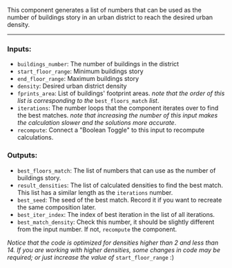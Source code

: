 This component generates a list of numbers that can be used as the number of buildings story in an urban district to reach the desired urban density.

---

### Inputs:
- `buildings_number`: The number of buildings in the district
- `start_floor_range`: Minimum buildings story
- `end_floor_range`: Maximum buildings story
- `density`: Desired urban district density
- `fprints_area`: List of buildings' footprint areas. *note that the order of this list is corresponding to the* `best_floors_match` *list*.
- `iterations`: The number loops that the component iterates over to find the best matches. *note that increasing the number of this input makes the calculation slower and the solutions more accurate*.
- `recompute`: Connect a "Boolean Toggle" to this input to recompute calculations.

### Outputs:
- `best_floors_match`: The list of numbers that can use as the number of buildings story.
- `result_densities`: The list of calculated densities to find the best match. This list has a similar length as the `iterations` number.
- `best_seed`: The seed of the best match. Record it if you want to recreate the same composition later.
- `best_iter_index`: The index of best iteration in the list of all iterations.
- `best_match_density`: Check this number, it should be slightly different from the input number. If not, `recompute` the component.



*Notice that the code is optimized for densities higher than 2 and less than 14. If you are working with higher densities, some changes in code may be required; or just increase the value of* `start_floor_range` :)
